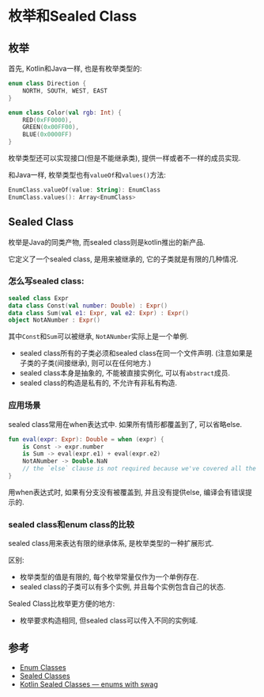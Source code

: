 # 枚举和Sealed Class
## 枚举
首先, Kotlin和Java一样, 也是有枚举类型的:
```kotlin
enum class Direction {
    NORTH, SOUTH, WEST, EAST
}

enum class Color(val rgb: Int) {
    RED(0xFF0000),
    GREEN(0x00FF00),
    BLUE(0x0000FF)
}
```
枚举类型还可以实现接口(但是不能继承类), 提供一样或者不一样的成员实现.

和Java一样, 枚举类型也有`valueOf`和`values()`方法:
```kotlin
EnumClass.valueOf(value: String): EnumClass
EnumClass.values(): Array<EnumClass>
```
## Sealed Class
枚举是Java的同类产物, 而sealed class则是kotlin推出的新产品.

它定义了一个sealed class, 是用来被继承的, 它的子类就是有限的几种情况.

### 怎么写sealed class:

```kotlin
sealed class Expr
data class Const(val number: Double) : Expr()
data class Sum(val e1: Expr, val e2: Expr) : Expr()
object NotANumber : Expr()
```
其中`Const`和`Sum`可以被继承, `NotANumber`实际上是一个单例.

* sealed class所有的子类必须和sealed class在同一个文件声明. (注意如果是子类的子类(间接继承), 则可以在任何地方.)
* sealed class本身是抽象的, 不能被直接实例化, 可以有`abstract`成员.
* sealed class的构造是私有的, 不允许有非私有构造.


### 应用场景
sealed class常用在when表达式中.
如果所有情形都覆盖到了, 可以省略else.
```kotlin
fun eval(expr: Expr): Double = when (expr) {
    is Const -> expr.number
    is Sum -> eval(expr.e1) + eval(expr.e2)
    NotANumber -> Double.NaN
    // the `else` clause is not required because we've covered all the cases
}
```
用when表达式时, 如果有分支没有被覆盖到, 并且没有提供else, 编译会有错误提示的.

### sealed class和enum class的比较
sealed class用来表达有限的继承体系, 是枚举类型的一种扩展形式.

区别:
* 枚举类型的值是有限的, 每个枚举常量仅作为一个单例存在.
* sealed class的子类可以有多个实例, 并且每个实例包含自己的状态.

Sealed Class比枚举更方便的地方:
* 枚举要求构造相同, 但sealed class可以传入不同的实例域.

## 参考
* [Enum Classes](https://kotlinlang.org/docs/reference/enum-classes.html)
* [Sealed Classes](https://kotlinlang.org/docs/reference/sealed-classes.html)
* [Kotlin Sealed Classes — enums with swag](https://proandroiddev.com/kotlin-sealed-classes-enums-with-swag-d3c4b799bcd4)
